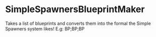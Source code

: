 # SimpleSpawnersBlueprintMaker
Takes a list of blueprints and converts them into the formal the Simple Spawners system likes! E.g: BP;BP;BP
